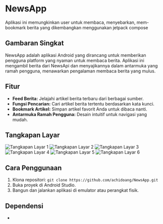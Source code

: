 # NewsApp

Aplikasi ini memungkinkan user untuk membaca, menyebarkan, mem-bookmark berita yang dikembangkan menggunakan jetpack compose

## Gambaran Singkat

NewsApp adalah aplikasi Android yang dirancang untuk memberikan pengguna platform yang nyaman untuk membaca berita. Aplikasi ini mengambil berita dari NewsApi dan menyajikannya dalam antarmuka yang ramah pengguna, menawarkan pengalaman membaca berita yang mulus.

## Fitur

- **Feed Berita:** Jelajahi artikel berita terbaru dari berbagai sumber.
- **Fungsi Pencarian:** Cari artikel berita tertentu berdasarkan kata kunci.
- **Bookmark Artikel:** Simpan artikel favorit Anda untuk dibaca nanti.
- **Antarmuka Ramah Pengguna:** Desain intuitif untuk navigasi yang mudah.

## Tangkapan Layar

<Tambahkan tangkapan layar atau GIF dari aplikasi Anda dalam tindakan.>

![Tangkapan Layar 1](/screenshoot/ss1.jpeg)
![Tangkapan Layar 2](/screenshoot/ss2.jpeg)
![Tangkapan Layar 3](/screenshoot/ss3.jpeg)
![Tangkapan Layar 4](/screenshoot/ss4.jpeg)
![Tangkapan Layar 5](/screenshoot/ss5.jpeg)
![Tangkapan Layar 6](/screenshoot/ss6.jpeg)
<!-- Tambahkan lebih banyak tangkapan layar jika diperlukan -->

## Cara Penggunaan

<Berikan petunjuk tentang cara menyiapkan dan menjalankan proyek Anda secara lokal. Sertakan dependensi atau konfigurasi apa pun yang mungkin diperlukan.>

1. Klona repositori: `git clone https://github.com/achidoang/NewsApp.git`
2. Buka proyek di Android Studio.
3. Bangun dan jalankan aplikasi di emulator atau perangkat fisik.

## Dependensi

- <Daftar dependensi utama atau perpustakaan yang digunakan dalam proyek Anda dan tujuan mereka.>


